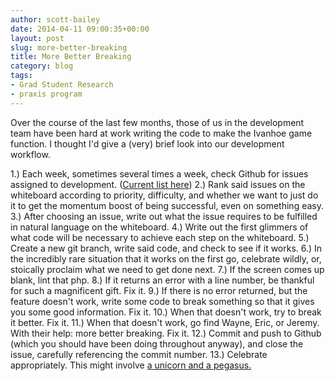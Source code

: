 ```yaml
---
author: scott-bailey
date: 2014-04-11 09:00:35+00:00
layout: post
slug: more-better-breaking
title: More Better Breaking
category: blog
tags:
- Grad Student Research
- praxis program
---
```


Over the course of the last few months, those of us in the development team have been hard at work writing the code to make the Ivanhoe game function. I thought I'd give a (very) brief look into our development workflow.

1.) Each week, sometimes several times a week, check Github for issues assigned to development. ([Current list here](https://github.com/scholarslab/ivanhoe/issues?labels=&milestone=&page=1&state=open))
2.) Rank said issues on the whiteboard according to priority, difficulty, and whether we want to just do it to get the momentum boost of being successful, even on something easy.
3.) After choosing an issue, write out what the issue requires to be fulfilled in natural language on the whiteboard.
4.) Write out the first glimmers of what code will be necessary to achieve each step on the whiteboard.
5.) Create a new git branch, write said code, and check to see if it works.
6.) In the incredibly rare situation that it works on the first go, celebrate wildly, or, stoically proclaim what we need to get done next.
7.) If the screen comes up blank, lint that php.
8.) If it returns an error with a line number, be thankful for such a magnificent gift. Fix it.
9.) If there is no error returned, but the feature doesn't work, write some code to break something so that it gives you some good information. Fix it.
10.) When that doesn't work, try to break it better. Fix it.
11.) When that doesn't work, go find Wayne, Eric, or Jeremy. With their help: more better breaking. Fix it.
12.) Commit and push to Github (which you should have been doing throughout anyway), and close the issue, carefully referencing the commit number.
13.) Celebrate appropriately. This might involve [a unicorn and a pegasus.](http://www.scholarslab.org/grad-student-research/all-together-now/)
